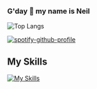 ### G'day 👋 my name is **Neil**

![Top Langs](https://github-readme-stats.vercel.app/api/top-langs/?username=neilquisumbing&layout=compact&bg_color=282c34)

[![spotify-github-profile](https://spotify-github-profile.kittinanx.com/api/view?uid=neil.7089&cover_image=true&theme=natemoo-re&show_offline=false&background_color=121212&interchange=false&bar_color=008000&bar_color_cover=false)](https://github.com/kittinan/spotify-github-profile)

## My Skills
[![My Skills](https://skillicons.dev/icons?i=js,html,css,wasm)](https://skillicons.dev)
